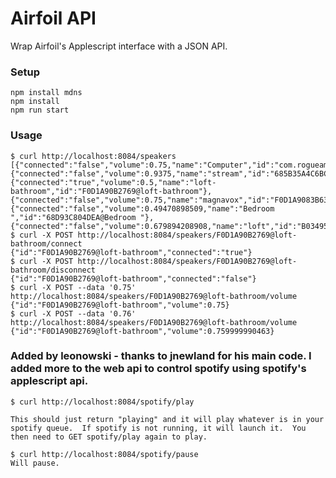 # Airfoil API

Wrap Airfoil's Applescript interface with a JSON API.

### Setup

    npm install mdns
    npm install
    npm run start

### Usage

    $ curl http://localhost:8084/speakers
    [{"connected":"false","volume":0.75,"name":"Computer","id":"com.rogueamoeba.airfoil.LocalSpeaker"},{"connected":"false","volume":0.9375,"name":"stream","id":"685B35A4C6BC@stream"},{"connected":"true","volume":0.5,"name":"loft-bathroom","id":"F0D1A90B2769@loft-bathroom"},{"connected":"false","volume":0.75,"name":"magnavox","id":"F0D1A9083B63@magnavox"},{"connected":"false","volume":0.49470898509,"name":"Bedroom ","id":"68D93C804DEA@Bedroom "},{"connected":"false","volume":0.679894208908,"name":"loft","id":"B034953D7649@loft"}]
    $ curl -X POST http://localhost:8084/speakers/F0D1A90B2769@loft-bathroom/connect
    {"id":"F0D1A90B2769@loft-bathroom","connected":"true"}
    $ curl -X POST http://localhost:8084/speakers/F0D1A90B2769@loft-bathroom/disconnect
    {"id":"F0D1A90B2769@loft-bathroom","connected":"false"}
    $ curl -X POST --data '0.75' http://localhost:8084/speakers/F0D1A90B2769@loft-bathroom/volume
    {"id":"F0D1A90B2769@loft-bathroom","volume":0.75}
    $ curl -X POST --data '0.76' http://localhost:8084/speakers/F0D1A90B2769@loft-bathroom/volume
    {"id":"F0D1A90B2769@loft-bathroom","volume":0.759999990463}
    
### Added by leonowski - thanks to jnewland for his main code.  I added more to the web api to control spotify using spotify's applescript api.

    $ curl http://localhost:8084/spotify/play
    
    This should just return "playing" and it will play whatever is in your spotify queue.  If spotify is not running, it will launch it.  You then need to GET spotify/play again to play.
    
    $ curl http://localhost:8084/spotify/pause
    Will pause.
